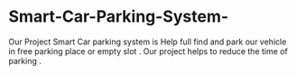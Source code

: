 # Smart-Car-Parking-System-
Our Project Smart Car parking system is Help full find and park our vehicle in free parking place or empty slot . Our project  helps  to reduce the time of parking .
